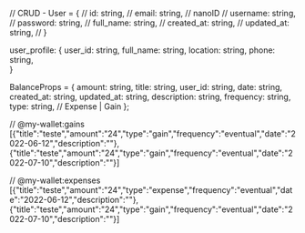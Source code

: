 // CRUD - User = {
//  id: string,
//     email: string, // nanoID
//     username: string,
//     password: string,
//     full_name: string,
//     created_at: string,
//     updated_at: string,
// }

user_profile: {
    user_id: string,
    full_name: string,
    location: string,
    phone: string,    
}

 BalanceProps = {
	amount: string,
	title: string,
    user_id: string,
    date: string,
	created_at: string,
    updated_at: string,
	description: string,
	frequency: string,
	type: string, // Expense | Gain
};

// @my-wallet:gains
[{"title":"teste","amount":"24","type":"gain","frequency":"eventual","date":"2022-06-12","description":""},{"title":"teste","amount":"24","type":"gain","frequency":"eventual","date":"2022-07-10","description":""}]

// @my-wallet:expenses
[{"title":"teste","amount":"24","type":"expense","frequency":"eventual","date":"2022-06-12","description":""},{"title":"teste","amount":"24","type":"gain","frequency":"eventual","date":"2022-07-10","description":""}]